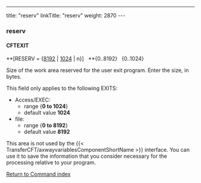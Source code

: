 ---
title: "reserv"
linkTitle: "reserv"
weight: 2870
---<span id="reserv"></span>

### reserv

#### CFTEXIT

**[RESERV = {<u>8192</u> &#124; <u>1024</u> &#124;
n}]   **{0..8192}
  {0..1024}

Size of the work area reserved for the user exit program. Enter the
size, in bytes.

This field only applies to the following EXITS:

- Access/EXEC:
    -   range {****0 to 1024****}
    -   default value
        ****1024****
- file:
    -   range {****0 to 8192****}
    -   default value
        ****8192****

This area is not used by the {{< TransferCFT/axwayvariablesComponentShortName  >}} interface. You can use it
to save the information that you consider necessary for the processing
relative to your program.

[Return to Command index](../../)
